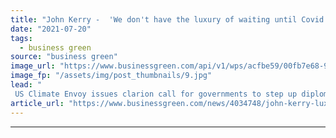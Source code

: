 ```yaml
---
title: "John Kerry -  'We don't have the luxury of waiting until Covid is vanquished to take up the climate challenge'"
date: "2021-07-20"
tags: 
  - business green
source: "business green"
image_url: "https://www.businessgreen.com/api/v1/wps/acfbe59/00fb7e68-93d9-4c2e-810b-6f4a92938bf2/3/john-kerry-chatham-house-2021-july-2-185x114.jpg"
image_fp: "/assets/img/post_thumbnails/9.jpg"
lead: "
 US Climate Envoy issues clarion call for governments to step up diplomatic push in the run up to the COP26 Climate Summit ..."
article_url: "https://www.businessgreen.com/news/4034748/john-kerry-luxury-waiting-covid-vanquished-climate-challenge"
---
```


---

